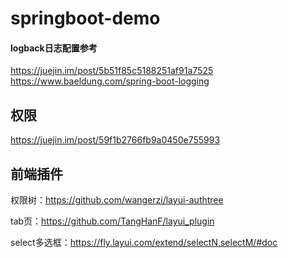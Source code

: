 # springboot-demo

#### logback日志配置参考
https://juejin.im/post/5b51f85c5188251af91a7525 
https://www.baeldung.com/spring-boot-logging

## 权限

https://juejin.im/post/59f1b2766fb9a0450e755993

## 前端插件
权限树：https://github.com/wangerzi/layui-authtree

tab页：https://github.com/TangHanF/layui_plugin

select多选框：https://fly.layui.com/extend/selectN,selectM/#doc
